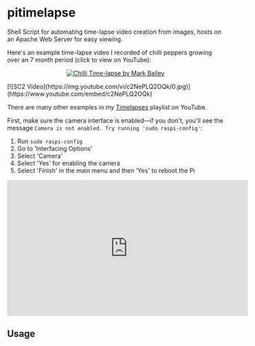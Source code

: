 # pitimelapse
Shell Script for automating time-lapse video creation from images, hosts on an Apache Web Server for easy viewing.

Here's an example time-lapse video I recorded of chilli peppers growing over an 7 month period (click to view on YouTube):

<p align="center"><a href="https://www.youtube.com/embed/c2NePLQ2OQk"><img src="http://img.youtube.com/vi/VIDEO-ID/0.jpg" alt="Chilli Time-lapse by Mark Bailey" /></a></p>
[![SC2 Video](https://img.youtube.com/vi/c2NePLQ2OQk/0.jpg)](https://www.youtube.com/embed/c2NePLQ2OQk)


There are many other examples in my <a href="https://www.youtube.com/channel/UCq2082CCgrotqy21P-IxtTw">Timelapses</a> playlist on YouTube.

First, make sure the camera interface is enabled—if you don't, you'll see the message `Camera is not enabled. Try running 'sudo raspi-config'`:

  1. Run `sudo raspi-config`
  2. Go to 'Interfacing Options'
  3. Select 'Camera'
  4. Select 'Yes' for enabling the camera
  5. Select 'Finish' in the main menu and then 'Yes' to reboot the Pi

<iframe width="560" height="315" src="https://www.youtube.com/embed/c2NePLQ2OQk" title="YouTube video player" frameborder="0" allow="accelerometer; autoplay; clipboard-write; encrypted-media; gyroscope; picture-in-picture" allowfullscreen></iframe>

## Usage


